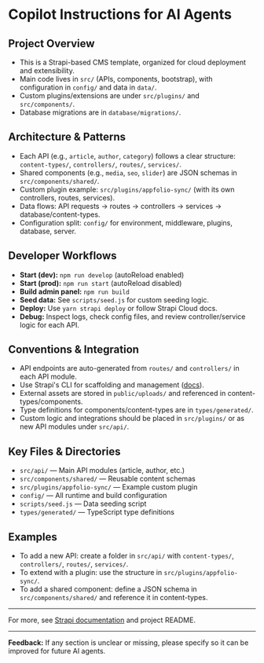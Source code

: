 # Copilot Instructions for AI Agents

## Project Overview
- This is a Strapi-based CMS template, organized for cloud deployment and extensibility.
- Main code lives in `src/` (APIs, components, bootstrap), with configuration in `config/` and data in `data/`.
- Custom plugins/extensions are under `src/plugins/` and `src/components/`.
- Database migrations are in `database/migrations/`.

## Architecture & Patterns
- Each API (e.g., `article`, `author`, `category`) follows a clear structure: `content-types/`, `controllers/`, `routes/`, `services/`.
- Shared components (e.g., `media`, `seo`, `slider`) are JSON schemas in `src/components/shared/`.
- Custom plugin example: `src/plugins/appfolio-sync/` (with its own controllers, routes, services).
- Data flows: API requests → routes → controllers → services → database/content-types.
- Configuration split: `config/` for environment, middleware, plugins, database, server.

## Developer Workflows
- **Start (dev):** `npm run develop` (autoReload enabled)
- **Start (prod):** `npm run start` (autoReload disabled)
- **Build admin panel:** `npm run build`
- **Seed data:** See `scripts/seed.js` for custom seeding logic.
- **Deploy:** Use `yarn strapi deploy` or follow Strapi Cloud docs.
- **Debug:** Inspect logs, check config files, and review controller/service logic for each API.

## Conventions & Integration
- API endpoints are auto-generated from `routes/` and `controllers/` in each API module.
- Use Strapi's CLI for scaffolding and management ([docs](https://docs.strapi.io/dev-docs/cli)).
- External assets are stored in `public/uploads/` and referenced in content-types/components.
- Type definitions for components/content-types are in `types/generated/`.
- Custom logic and integrations should be placed in `src/plugins/` or as new API modules under `src/api/`.

## Key Files & Directories
- `src/api/` — Main API modules (article, author, etc.)
- `src/components/shared/` — Reusable content schemas
- `src/plugins/appfolio-sync/` — Example custom plugin
- `config/` — All runtime and build configuration
- `scripts/seed.js` — Data seeding script
- `types/generated/` — TypeScript type definitions

## Examples
- To add a new API: create a folder in `src/api/` with `content-types/`, `controllers/`, `routes/`, `services/`.
- To extend with a plugin: use the structure in `src/plugins/appfolio-sync/`.
- To add a shared component: define a JSON schema in `src/components/shared/` and reference it in content-types.

---
For more, see [Strapi documentation](https://docs.strapi.io) and project README.

---
**Feedback:** If any section is unclear or missing, please specify so it can be improved for future AI agents.
